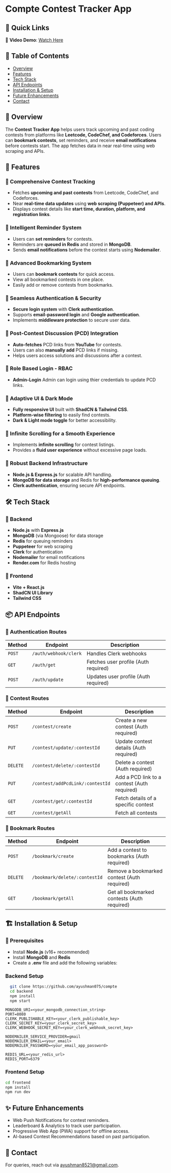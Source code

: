 # Compte Contest Tracker App

## 📌 Quick Links  
🎥 **Video Demo**: [Watch Here](https://drive.google.com/file/d/1rxCkOjnUg410W0T7fk7LudT5k7FzOwue/view?usp=sharing)  


## 📜 Table of Contents
- [Overview](#-overview)
- [Features](#-features)
- [Tech Stack](#-tech-stack)
- [API Endpoints](#-api-endpoints)
- [Installation & Setup](#-installation--setup)
- [Future Enhancements](#-future-enhancements)
- [Contact](#-contact)

## 📌 Overview
The **Contest Tracker App** helps users track upcoming and past coding contests from platforms like **Leetcode, CodeChef, and Codeforces**. Users can **bookmark contests**, set reminders, and receive **email notifications** before contests start. The app fetches data in near real-time using web scraping and APIs.

## 🚀 Features
### 🔹 Comprehensive Contest Tracking
- Fetches **upcoming and past contests** from Leetcode, CodeChef, and Codeforces.
- Near **real-time data updates** using **web scraping (Puppeteer) and APIs**.
- Displays contest details like **start time, duration, platform, and registration links**.

### 🔹 Intelligent Reminder System
- Users can **set reminders** for contests.
- Reminders are **queued in Redis** and stored in **MongoDB**.
- Sends **email notifications** before the contest starts using **Nodemailer**.

### 🔹 Advanced Bookmarking System
- Users can **bookmark contests** for quick access.
- View all bookmarked contests in one place.
- Easily add or remove contests from bookmarks.

### 🔹 Seamless Authentication & Security
- **Secure login system** with **Clerk authentication**.
- Supports **email-password login** and **Google authentication**.
- Implements **middleware protection** to secure user data.

### 🔹 Post-Contest Discussion (PCD) Integration
- **Auto-fetches** PCD links from **YouTube** for contests.
- Users can also **manually add** PCD links if missing.
- Helps users access solutions and discussions after a contest.

### 🔹 Role Based Login - RBAC
- **Admin-Login** Admin can login using thier credentials to update PCD links.

### 🔹 Adaptive UI & Dark Mode
- **Fully responsive UI** built with **ShadCN & Tailwind CSS**.
- **Platform-wise filtering** to easily find contests.
- **Dark & Light mode toggle** for better accessibility.

### 🔹 Infinite Scrolling for a Smooth Experience
- Implements **infinite scrolling** for contest listings.
- Provides a **fluid user experience** without excessive page loads.

### 🔹 Robust Backend Infrastructure
- **Node.js & Express.js** for scalable API handling.
- **MongoDB for data storage** and Redis for **high-performance queuing**.
- **Clerk authentication**, ensuring secure API endpoints.

## 🛠️ Tech Stack
### 🔹 Backend
- **Node.js** with **Express.js**
- **MongoDB** (via Mongoose) for data storage
- **Redis** for queuing reminders
- **Puppeteer** for web scraping
- **Clerk** for authentication
- **Nodemailer** for email notifications
- **Render.com** for Redis hosting

### 🔹 Frontend
- **Vite + React.js**
- **ShadCN UI Library**
- **Tailwind CSS**

## 📦 API Endpoints
### 🔹 Authentication Routes
| Method | Endpoint | Description |
|--------|---------|-------------|
| `POST` | `/auth/webhook/clerk` | Handles Clerk webhooks |
| `GET` | `/auth/get` | Fetches user profile (Auth required) |
| `POST` | `/auth/update` | Updates user profile (Auth required) |

### 🔹 Contest Routes
| Method | Endpoint | Description |
|--------|---------|-------------|
| `POST` | `/contest/create` | Create a new contest (Auth required) |
| `PUT` | `/contest/update/:contestId` | Update contest details (Auth required) |
| `DELETE` | `/contest/delete/:contestId` | Delete a contest (Auth required) |
| `PUT` | `/contest/addPcdLink/:contestId` | Add a PCD link to a contest (Auth required) |
| `GET` | `/contest/get/:contestId` | Fetch details of a specific contest |
| `GET` | `/contest/getAll` | Fetch all contests |

### 🔹 Bookmark Routes
| Method | Endpoint | Description |
|--------|---------|-------------|
| `POST` | `/bookmark/create` | Add a contest to bookmarks (Auth required) |
| `DELETE` | `/bookmark/delete/:contestId` | Remove a bookmarked contest (Auth required) |
| `GET` | `/bookmark/getAll` | Get all bookmarked contests (Auth required) |

## 🏗️ Installation & Setup
### 🔹 Prerequisites
- Install **Node.js** (v16+ recommended)
- Install **MongoDB** and **Redis**
- Create a **.env** file and add the following variables:

### Backend Setup
```bash
  git clone https://github.com/ayushman075/compte
  cd backend
  npm install
  npm start
```

```env
MONGODB_URI=<your_mongodb_connection_string>
PORT=8080
CLERK_PUBLISHABLE_KEY=<your_clerk_publishable_key>
CLERK_SECRET_KEY=<your_clerk_secret_key>
CLERK_WEBHOOK_SECRET_KEY=<your_clerk_webhook_secret_key>

NODEMAILER_SERVICE_PROVIDER=gmail
NODEMAILER_EMAIL=<your_email>
NODEMAILER_PASSWORD=<your_email_app_password>

REDIS_URL=<your_redis_url>
REDIS_PORT=6379
```
### Frontend Setup
```bash
cd frontend
npm install
npm run dev
```

## ✨ Future Enhancements
- Web Push Notifications for contest reminders.
- Leaderboard & Analytics to track user participation.
- Progressive Web App (PWA) support for offline access.
- AI-based Contest Recommendations based on past participation.

## 📩 Contact
For queries, reach out via [ayushman8521@gmail.com](mailto:ayushman8521@gmail.com).
